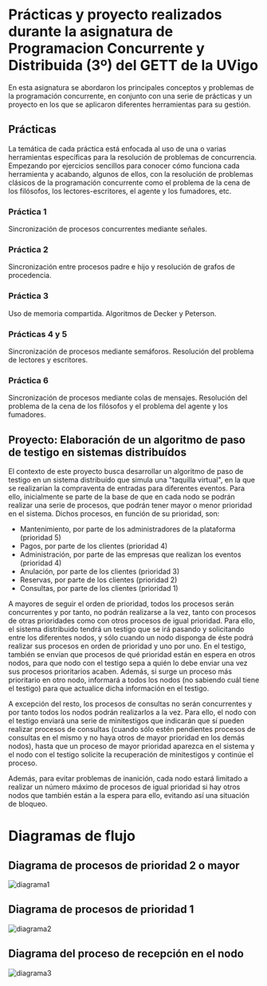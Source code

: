 # Prácticas y proyecto realizados durante la asignatura de Programacion Concurrente y Distribuida (3º) del GETT de la UVigo

En esta asignatura se abordaron los principales conceptos y problemas de la programación concurrente, en conjunto con una serie de prácticas y un proyecto en los que se aplicaron diferentes herramientas para su gestión.

## Prácticas
La temática de cada práctica está enfocada al uso de una o varias herramientas específicas para la resolución de problemas de concurrencia. Empezando por ejercicios sencillos para conocer cómo funciona cada herramienta y acabando, algunos de ellos, con la resolución de problemas clásicos de la programación concurrente como el problema de la cena de los filósofos, los lectores-escritores, el agente y los fumadores, etc.

### Práctica 1
Sincronización de procesos concurrentes mediante señales.

### Práctica 2
Sincronización entre procesos padre e hijo y resolución de grafos de procedencia.

### Práctica 3
Uso de memoria compartida. Algoritmos de Decker y Peterson.

### Prácticas 4 y 5
Sincronización de procesos mediante semáforos. Resolución del problema de lectores y escritores.

### Práctica 6
Sincronización de procesos mediante colas de mensajes. Resolución del problema de la cena de los filósofos y el problema del agente y los fumadores.



## Proyecto: Elaboración de un algoritmo de paso de testigo en sistemas distribuídos
El contexto de este proyecto busca desarrollar un algoritmo de paso de testigo en un sistema distribuído que simula una "taquilla virtual", en la que se realizarían la compraventa de entradas para diferentes eventos. 
Para ello, inicialmente se parte de la base de que en cada nodo se podrán realizar una serie de procesos, que podrán tener mayor o menor prioridad en el sistema. Dichos procesos, en función de su prioridad, son:
- Mantenimiento, por parte de los administradores de la plataforma (prioridad 5)
- Pagos, por parte de los clientes (prioridad 4)
- Administración, por parte de las empresas que realizan los eventos (prioridad 4)
- Anulación, por parte de los clientes (prioridad 3)
- Reservas, por parte de los clientes (prioridad 2)
- Consultas, por parte de los clientes (prioridad 1)


A mayores de seguir el orden de prioridad, todos los procesos serán concurrentes y por tanto, no podrán realizarse a la vez, tanto con procesos de otras prioridades como con otros procesos de igual prioridad. Para ello, el sistema distribuido tendrá un testigo que se irá pasando y solicitando entre los diferentes nodos, y sólo cuando un nodo disponga de éste podrá realizar sus procesos en orden de prioridad y uno por uno. En el testigo, también se envían que procesos de qué prioridad están en espera en otros nodos, para que nodo con el testigo sepa a quién lo debe enviar una vez sus procesos prioritarios acaben. Además, si surge un proceso más prioritario en otro nodo, informará a todos los nodos (no sabiendo cuál tiene el testigo) para que actualice dicha información en el testigo.


A excepción del resto, los procesos de consultas no serán concurrentes y por tanto todos los nodos podrán realizarlos a la vez. Para ello, el nodo con el testigo enviará una serie de minitestigos que indicarán que sí pueden realizar procesos de consultas (cuando sólo estén pendientes procesos de consultas en el mismo y no haya otros de mayor prioridad en los demás nodos), hasta que un proceso de mayor prioridad aparezca en el sistema y el nodo con el testigo solicite la recuperación de minitestigos y continúe el proceso.


Además, para evitar problemas de inanición, cada nodo estará limitado a realizar un número máximo de procesos de igual prioridad si hay otros nodos que también están a la espera para ello, evitando así una situación de bloqueo.

# Diagramas de flujo
## Diagrama de procesos de prioridad 2 o mayor
![diagrama1](https://github.com/omardl/Concurrent-programming--PCCD-GET-UVigo/assets/105445540/c658f433-b749-47b8-b1d0-6affac5b0399)

## Diagrama de procesos de prioridad 1
![diagrama2](https://github.com/omardl/Concurrent-programming--PCCD-GET-UVigo/assets/105445540/fc7c90ee-6b9e-4835-9c60-c9d8398fdccf)

## Diagrama del proceso de recepción en el nodo
![diagrama3](https://github.com/omardl/Concurrent-programming--PCCD-GET-UVigo/assets/105445540/235f160a-0675-484f-bd7e-8debb461016c)

